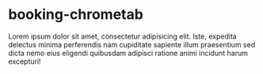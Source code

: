 booking-chrometab
=================

Lorem ipsum dolor sit amet, consectetur adipisicing elit. Iste, expedita delectus minima perferendis nam cupiditate sapiente illum praesentium sed dicta nemo eius eligendi quibusdam adipisci ratione animi incidunt harum excepturi!